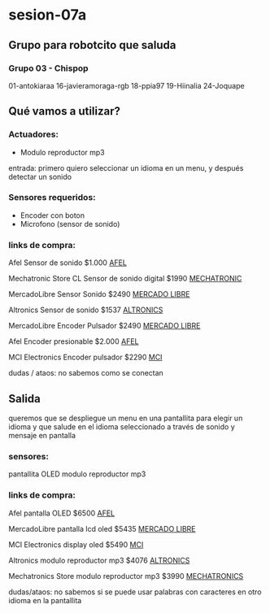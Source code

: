 # sesion-07a

## Grupo para robotcito que saluda

### Grupo 03 - Chispop

01-antokiaraa
16-javieramoraga-rgb
18-ppia97
19-Hiinalia
24-Joquape 

## Qué vamos a utilizar?

### Actuadores:
- Modulo reproductor mp3

entrada: primero quiero seleccionar un idioma en un menu, y después detectar un sonido

### Sensores requeridos:
- Encoder con boton
- Microfono (sensor de sonido)

### links de compra:

Afel Sensor de  sonido $1.000
[AFEL](https://afel.cl/products/sensor-sonido-digital)

Mechatronic Store CL Sensor de sonido digital $1990
[MECHATRONIC](https://www.mechatronicstore.cl/sensor-de-sonido-digital-ajustable-hc-20/)

MercadoLibre Sensor Sonido $2490
[MERCADO LIBRE](https://articulo.mercadolibre.cl/MLC-437895383-sensor-sonido-microfono-analogo-digital-ky-037-mic-max--_JM)

Altronics Sensor de sonido $1537
[ALTRONICS](https://altronics.cl/sensor-sonido-ky-037)

MercadoLibre Encoder Pulsador $2490
[MERCADO LIBRE](https://articulo.mercadolibre.cl/MLC-443587887-modulo-encoder-rotatorio-potenciometro-pulsador-max--_JM)

Afel Encoder presionable $2.000
[AFEL](https://afel.cl/products/encoder-rotatorio-ky-040-360-grados)

MCI Electronics Encoder pulsador $2290
[MCI](https://mcielectronics.cl/shop/product/modulo-encoder-rotatorio-con-pulsador)

dudas / ataos:
no sabemos como se conectan

## Salida

queremos que se despliegue un menu en una pantallita para elegir un idioma y que salude en el idioma seleccionado a través de sonido y mensaje en pantalla

### sensores:
pantallita OLED
modulo reproductor mp3

### links de compra:

Afel pantalla OLED $6500
[AFEL](https://afel.cl/products/pantalla-lcd-oled-1-3-128x64-caracteres-azules)

MercadoLibre pantalla lcd oled $5435
[MERCADO LIBRE](https://articulo.mercadolibre.cl/MLC-1673497965-pantalla-lcd-4-pines-128x64-oled-096-para-arduino-_JM)

MCI Electronics display oled $5490
[MCI](https://mcielectronics.cl/shop/product/display-oled-de-128-x-64-pixeles-controlable-por-i2c-29546/)

Altronics modulo reproductor mp3 $4076
[ALTRONICS](https://altronics.cl/reproductor-mp3-dfplayer-mini)

Mechatronics Store modulo reproductor mp3 $3990
[MECHATRONICS](https://www.mechatronicstore.cl/reproductor-mp3-wav-yx5300-micro-sd)

dudas/ataos:
no sabemos si se puede usar palabras con caracteres en otro idioma en la pantallita




